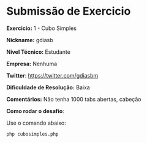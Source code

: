 # Submissão de Exercicio

**Exercicio:** 1 - Cubo Simples

**Nickname:** gdiasb

**Nível Técnico:** Estudante

**Empresa:** Nenhuma

**Twitter**: https://twitter.com/gdiasbm

**Dificuldade de Resolução:** Baixa

**Comentários:** Não tenha 1000 tabs abertas, cabeção

**Como rodar o desafio**: 

Use o comando abaixo: 
```bash
php cubosimples.php
```
